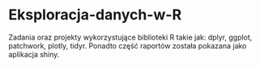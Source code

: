 # Eksploracja-danych-w-R
Zadania oraz projekty wykorzystujące biblioteki R takie jak: dplyr, ggplot, patchwork, plotly, tidyr. Ponadto część raportów została pokazana jako aplikacja shiny.
